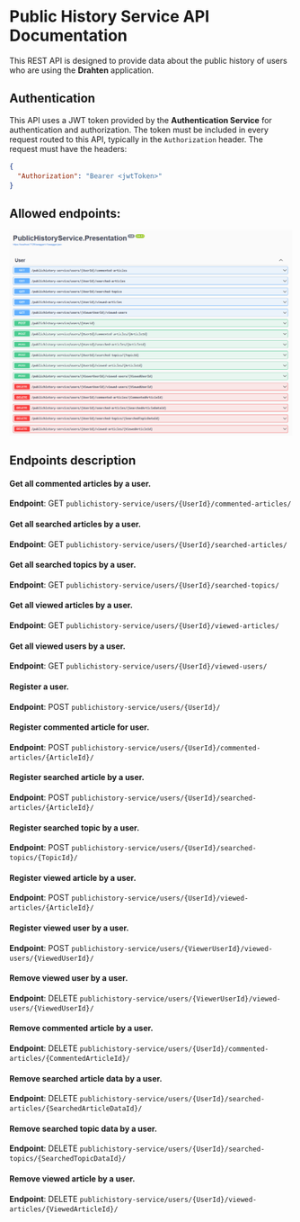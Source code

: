 # Public History Service API Documentation

This REST API is designed to provide data about the public history of users who are using the **Drahten** application.

## Authentication

This API uses a JWT token provided by the **Authentication Service** for authentication and authorization. The token must be included in every request routed to this API, typically in the ``` Authorization ``` header.
The request must have the headers:

```json
{
  "Authorization": "Bearer <jwtToken>"
}
```

## Allowed endpoints:

<p align="center">
  <img src="https://raw.githubusercontent.com/JivkoSp/Drahten/master/Assets/public_history_service_api.PNG" alt="Allowed Endpoints" width="800">
</p>

## Endpoints description

#### Get all commented articles by a user.
**Endpoint**: GET ``` publichistory-service/users/{UserId}/commented-articles/ ```

#### Get all searched articles by a user.
**Endpoint**: GET ``` publichistory-service/users/{UserId}/searched-articles/ ```

#### Get all searched topics by a user.
**Endpoint**: GET ``` publichistory-service/users/{UserId}/searched-topics/ ```

#### Get all viewed articles by a user.
**Endpoint**: GET ``` publichistory-service/users/{UserId}/viewed-articles/ ```

#### Get all viewed users by a user.
**Endpoint**: GET ``` publichistory-service/users/{UserId}/viewed-users/ ```

#### Register a user.
**Endpoint**: POST ``` publichistory-service/users/{UserId}/ ```

#### Register commented article for user.
**Endpoint**: POST ``` publichistory-service/users/{UserId}/commented-articles/{ArticleId}/ ```

#### Register searched article by a user.
**Endpoint**: POST ``` publichistory-service/users/{UserId}/searched-articles/{ArticleId}/ ```

#### Register searched topic by a user.
**Endpoint**: POST ``` publichistory-service/users/{UserId}/searched-topics/{TopicId}/ ```

#### Register viewed article by a user.
**Endpoint**: POST ``` publichistory-service/users/{UserId}/viewed-articles/{ArticleId}/ ```

#### Register viewed user by a user.
**Endpoint**: POST ``` publichistory-service/users/{ViewerUserId}/viewed-users/{ViewedUserId}/ ```

#### Remove viewed user by a user.
**Endpoint**: DELETE ``` publichistory-service/users/{ViewerUserId}/viewed-users/{ViewedUserId}/ ```

#### Remove commented article by a user.
**Endpoint**: DELETE ``` publichistory-service/users/{UserId}/commented-articles/{CommentedArticleId}/ ```

#### Remove searched article data by a user.
**Endpoint**: DELETE ``` publichistory-service/users/{UserId}/searched-articles/{SearchedArticleDataId}/ ```

#### Remove searched topic data by a user.
**Endpoint**: DELETE ``` publichistory-service/users/{UserId}/searched-topics/{SearchedTopicDataId}/ ```

#### Remove viewed article by a user.
**Endpoint**: DELETE ``` publichistory-service/users/{UserId}/viewed-articles/{ViewedArticleId}/ ```
